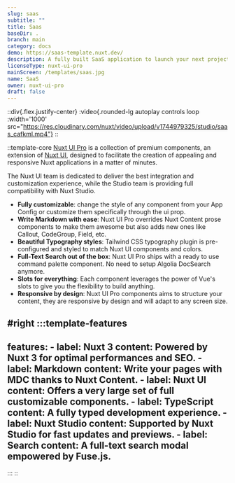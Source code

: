 ```yaml
---
slug: saas
subtitle: ""
title: Saas
baseDir: .
branch: main
category: docs
demo: https://saas-template.nuxt.dev/
description: A fully built SaaS application to launch your next project.
licenseType: nuxt-ui-pro
mainScreen: /templates/saas.jpg
name: SaaS
owner: nuxt-ui-pro
draft: false
---
```


::div{.flex.justify-center}
:video{.rounded-lg autoplay controls loop :width='1000' src="https://res.cloudinary.com/nuxt/video/upload/v1744979325/studio/saas_cafkml.mp4"}
::

::template-core
[Nuxt UI Pro](https://ui.nuxt.com/pro) is a collection of premium components, an extension of [Nuxt UI](https://ui.nuxt.com), designed to facilitate the creation of appealing and responsive Nuxt applications in a matter of minutes.

The Nuxt UI team is dedicated to deliver the best integration and customization experience, while the Studio team is providing full compatibility with Nuxt Studio.

- **Fully customizable**: change the style of any component from your App Config or customize them specifically through the ui prop.
- **Write Markdown with ease**: Nuxt UI Pro overrides Nuxt Content prose components to make them awesome but also adds new ones like Callout, CodeGroup, Field, etc.
- **Beautiful Typography styles**: Tailwind CSS typography plugin is pre-configured and styled to match Nuxt UI components and colors.
- **Full-Text Search out of the box**: Nuxt UI Pro ships with a ready to use command palette component. No need to setup Algolia DocSearch anymore.
- **Slots for everything**: Each component leverages the power of Vue's slots to give you the flexibility to build anything.
- **Responsive by design**: Nuxt UI Pro components aims to structure your content, they are responsive by design and will adapt to any screen size.

#right
  :::template-features
  ---
  features:
    - label: Nuxt 3
      content: Powered by Nuxt 3 for optimal performances and SEO.
    - label: Markdown
      content: Write your pages with MDC thanks to Nuxt Content.
    - label: Nuxt UI
      content: Offers a very large set of full customizable components.
    - label: TypeScript
      content: A fully typed development experience.
    - label: Nuxt Studio
      content: Supported by Nuxt Studio for fast updates and previews.
    - label: Search
      content: A full-text search modal empowered by Fuse.js.
  ---
  :::
::
